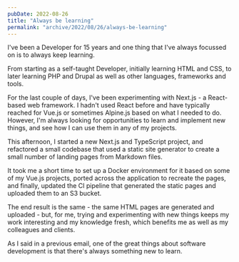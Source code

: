 ```yaml
---
pubDate: 2022-08-26
title: "Always be learning"
permalink: "archive/2022/08/26/always-be-learning"
---
```


I've been a Developer for 15 years and one thing that I've always focussed on is to always keep learning.

From starting as a self-taught Developer, initially learning HTML and CSS, to later learning PHP and Drupal as well as other languages, frameworks and tools.

For the last couple of days, I've been experimenting with Next.js - a React-based web framework. I hadn't used React before and have typically reached for Vue.js or sometimes Alpine.js based on what I needed to do. However, I'm always looking for opportunities to learn and implement new things, and see how I can use them in any of my projects.

This afternoon, I started a new Next.js and TypeScript project, and refactored a small codebase that used a static site generator to create a small number of landing pages from Markdown files.

It took me a short time to set up a Docker environment for it based on some of my Vue.js projects, ported across the application to recreate the pages, and finally, updated the CI pipeline that generated the static pages and uploaded them to an S3 bucket.

The end result is the same - the same HTML pages are generated and uploaded - but, for me, trying and experimenting with new things keeps my work interesting and my knowledge fresh, which benefits me as well as my colleagues and clients.

As I said in a previous email, one of the great things about software development is that there's always something new to learn.

